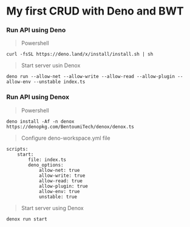 
# My first CRUD with Deno and BWT


### Run API using Deno


> Powershell

```curl -fsSL https://deno.land/x/install/install.sh | sh```


> Start server usin Denox

```deno run --allow-net --allow-write --allow-read --allow-plugin --allow-env --unstable index.ts```


### Run API using Denox
> Powershell

```deno install -Af -n denox https://denopkg.com/BentoumiTech/denox/denox.ts```

> Configure deno-workspace.yml file
```
scripts:
	start:
		file: index.ts
		deno_options:
			allow-net: true
			allow-write: true
			allow-read: true
			allow-plugin: true
			allow-env: true
			unstable: true
```

> Start server using Denox

```denox run start```